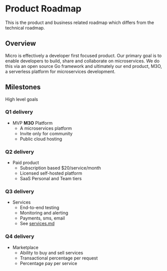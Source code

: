 # Product Roadmap

This is the product and business related roadmap which differs from the technical roadmap.

## Overview

Micro is effectively a developer first focused product. Our primary goal is to enable developers 
to build, share and collaborate on microservices. We do this via an open source Go framework 
and ultimately our end product, M3O, a serverless platform for microservices development.

## Milestones

High level goals

### Q1 delivery

- MVP **M3O** Platform
  * A microservices platform
  * Invite only for community
  * Public cloud hosting

### Q2 delivery

- Paid product
  * Subscription based $20/service/month
  * Licensed self-hosted platform
  * SaaS Personal and Team tiers

### Q3 delivery

- Services
  * End-to-end testing
  * Monitoring and alerting
  * Payments, sms, email
  * See [services.md](https://github.com/micro/development/blob/master/design/services.md)

### Q4 delivery

- Marketplace
  * Ability to buy and sell services
  * Transactional percentage per request
  * Percentage pay per service

